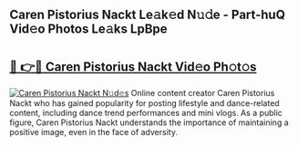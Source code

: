 ## Caren Pistorius Nackt Le𝚊k𝚎d N𝚞𝚍e - Part-huQ Vid𝚎o Photos Le𝚊ks LpBpe

# <h2><a href="http://fb020l.evod.top/?m=Caren+Pistorius+Nackt">🔗 👉🔴 Caren Pistorius Nackt Vid𝚎o Ph𝚘t𝚘s</a></h2>

[![Caren Pistorius Nackt N𝚞d𝚎s](https://i.imgur.com/8V9OHl7.gif)](http://fb020l.evod.top/?m=Caren+Pistorius+Nackt)
Online content creator Caren Pistorius Nackt who has gained popularity for posting lifestyle and dance-related content, including dance trend performances and mini vlogs. As a public figure, Caren Pistorius Nackt understands the importance of maintaining a positive image, even in the face of adversity. 
